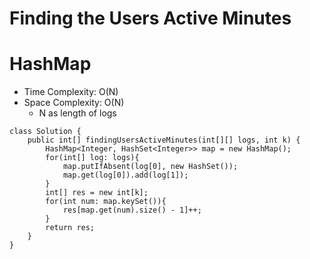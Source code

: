 # Finding the Users Active Minutes
# HashMap
* Time Complexity: O(N)
* Space Complexity: O(N)
	* N as length of logs
```
class Solution {
    public int[] findingUsersActiveMinutes(int[][] logs, int k) {
        HashMap<Integer, HashSet<Integer>> map = new HashMap();
        for(int[] log: logs){
            map.putIfAbsent(log[0], new HashSet());
            map.get(log[0]).add(log[1]);
        }
        int[] res = new int[k];
        for(int num: map.keySet()){
            res[map.get(num).size() - 1]++;
        }
        return res;
    }
}
```
